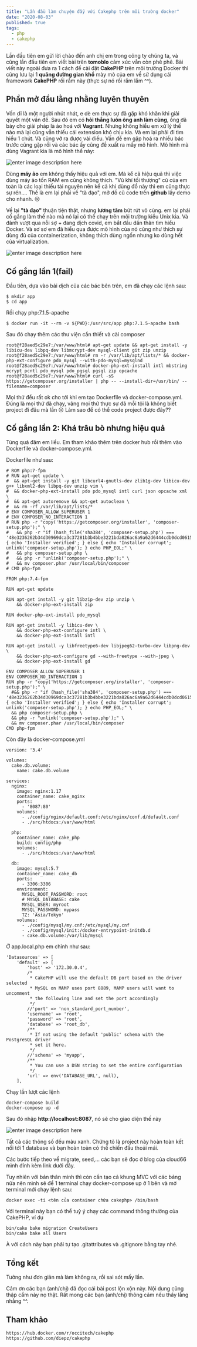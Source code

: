 ```yaml
---
title: "Lần đầu làm chuyện đấy với Cakephp trên môi trường docker"
date: "2020-08-03"
published: true
tags:
  - php
  - cakephp
---
```


Lần đầu tiên em gửi lời chào đến anh chị em trong công ty chúng ta, và cũng lần đầu tiên em viết bài trên  **tomoblo** cảm xúc vẫn còn phê phê. 
Bài viết này ngoài đưa ra 1 cách để cài đặt **CakePHP** trên môi trường Docker thì cũng lưu lại 1 **quãng đường gian khổ** mày mò của em về sử dụng cái 
framework **CakePHP** rối rắm này (thực sự nó rối rắm lắm  ^^).

## Phần mở đầu lằng nhằng luyên thuyên
Vốn dĩ là một người nhút nhát, e dè em thực sự đã gặp khó khăn khi giải quyết một vấn đề. 
Sau đó em có **hỏi thẳng luôn ông anh làm cùng**, ông đã bày cho giải pháp là ảo hoá với **Vagrant**. 
Nhưng không hiểu em xử lý thế nào mà lại cũng vẫn thiếu cái extension khó chịu kia. Và em lại phải đi tìm hiểu 1 chút. Và cũng vỡ ra được vài điều. 
Vấn đề em gặp hoá ra nhiều bác trước cũng gặp rồi và các bác ấy cũng đề xuất ra mấy mô hình. 
Mô hình mà dùng Vagrant kia là mô hình thế này:
                                                                            
![enter image description here](https://images.viblo.asia/3ea4768d-c5f2-40c1-aa44-248d8063fddb.png)

Dùng **máy ảo** em không thấy hiệu quả với em. Mà kể cả hiệu quả thì việc dùng máy ảo tốn RAM em cũng không thích. 
"Vũ khí tối thượng" cũ của em toàn là các loại thiếu tài nguyên nên kể cả khi dùng đồ này thì em cũng thực sự rén.... 
Thế là em lại phải về "tà đạo", mở đồ cũ code trên **github** lấy demo cho nhanh. 😢

Về lại **"tà đạo"** thuận tiện thật, nhưng **lương tâm** bứt rứt vô cùng. 
em lại phải cố gắng làm thế nào mà nó lại có thể chạy trên môi trường kiểu Unix kia. 
Và đành vượt qua nỗi sợ + đang dịch covid, em bắt đầu dấn thân tìm hiểu Docker. 
Và sơ sơ em đã hiểu qua được mô hình của nó cũng như thích sự dùng đủ của containerization, 
không thích dùng ngốn nhưng ko dùng hết của virtualization.

![enter image description here](https://images.viblo.asia/633a002e-7f9b-4947-9aba-58a4a4933eb6.png)

## Cố gắng lần 1(fail)
Đầu tiên, dựa vào bài dịch của các bác bên trên, em đã chạy các lệnh sau:
```
$ mkdir app
$ cd app
```
Rồi chạy php:7.1.5-apache
```
$ docker run -it --rm -v ${PWD}:/usr/src/app php:7.1.5-apache bash
```
Sau đó chạy thêm các thư viện cần thiết và cài composer
```
root@f28aed5c29e7:/var/www/html# apt-get update && apt-get install -y libicu-dev libpq-dev libmcrypt-dev mysql-client git zip unzip 
root@f28aed5c29e7:/var/www/html# rm -r /var/lib/apt/lists/* && docker-php-ext-configure pdo_mysql --with-pdo-mysql=mysqlnd 
root@f28aed5c29e7:/var/www/html# docker-php-ext-install intl mbstring mcrypt pcntl pdo_mysql pdo_pgsql pgsql zip opcache
root@f28aed5c29e7:/var/www/html# curl -sS https://getcomposer.org/installer | php -- --install-dir=/usr/bin/ --filename=composer
```
Mọi thứ đều rất ok cho tới khi em tạo Dockerfile và docker-compose.yml. 
Đúng là mọi thứ đã chạy, vâng mọi thứ thực sự đã mỗi tội là không biết 
project đi đâu mà lần 😢 Làm sao để có thể code project được đây??

## Cố gắng lần 2: Khá trâu bò nhưng hiệu quả
Túng quá đâm em liều. Em tham khảo thêm trên docker hub rồi thêm vào Dockerfile và docker-compose.yml.

Dockerfile như sau:
```
# ROM php:7-fpm
# RUN apt-get update \
#  && apt-get install -y git libcurl4-gnutls-dev zlib1g-dev libicu-dev g++ libxml2-dev libpq-dev unzip vim \
#  && docker-php-ext-install pdo pdo_mysql intl curl json opcache xml \
#  && apt-get autoremove && apt-get autoclean \
#  && rm -rf /var/lib/apt/lists/*
# ENV COMPOSER_ALLOW_SUPERUSER 1
# ENV COMPOSER_NO_INTERACTION 1
# RUN php -r "copy('https://getcomposer.org/installer', 'composer-setup.php');" \
#   && php -r "if (hash_file('sha384', 'composer-setup.php') === '48e3236262b34d30969dca3c37281b3b4bbe3221bda826ac6a9a62d6444cdb0dcd0615698a5cbe587c3f0fe57a54d8f5') { echo 'Installer verified'; } else { echo 'Installer corrupt'; unlink('composer-setup.php'); } echo PHP_EOL;" \
#   && php composer-setup.php \
#   && php -r "unlink('composer-setup.php');" \
#   && mv composer.phar /usr/local/bin/composer
# CMD php-fpm

FROM php:7.4-fpm

RUN apt-get update

RUN apt-get install -y git libzip-dev zip unzip \
    && docker-php-ext-install zip

RUN docker-php-ext-install pdo_mysql

RUN apt-get install -y libicu-dev \
    && docker-php-ext-configure intl \
    && docker-php-ext-install intl

RUN apt-get install -y libfreetype6-dev libjpeg62-turbo-dev libpng-dev \
    && docker-php-ext-configure gd --with-freetype --with-jpeg \
    && docker-php-ext-install gd

ENV COMPOSER_ALLOW_SUPERUSER 1
ENV COMPOSER_NO_INTERACTION 1
RUN php -r "copy('https://getcomposer.org/installer', 'composer-setup.php');" \
  #&& php -r "if (hash_file('sha384', 'composer-setup.php') === '48e3236262b34d30969dca3c37281b3b4bbe3221bda826ac6a9a62d6444cdb0dcd0615698a5cbe587c3f0fe57a54d8f5') { echo 'Installer verified'; } else { echo 'Installer corrupt'; unlink('composer-setup.php'); } echo PHP_EOL;" \
  && php composer-setup.php \
  && php -r "unlink('composer-setup.php');" \
  && mv composer.phar /usr/local/bin/composer
CMD php-fpm
```

Còn đây là docker-compose.yml
```
version: '3.4'

volumes:
  cake.db.volume:
    name: cake.db.volume

services:
  nginx:
    image: nginx:1.17
    container_name: cake_nginx
    ports:
      - '8087:80'
    volumes:
      - ./config/nginx/default.conf:/etc/nginx/conf.d/default.conf
      - ./src/htdocs:/var/www/html

  php:
    container_name: cake_php
    build: config/php
    volumes:
      - ./src/htdocs:/var/www/html

  db:
    image: mysql:5.7
    container_name: cake_db
    ports:
      - 3306:3306
    environment:
      MYSQL_ROOT_PASSWORD: root
      # MYSQL_DATABASE: cake
      MYSQL_USER: myroot
      MYSQL_PASSWORD: mypass
      TZ: 'Asia/Tokyo'
    volumes:
      - ./config/mysql/my.cnf:/etc/mysql/my.cnf
      - ./config/mysql/init:/docker-entrypoint-initdb.d
      - cake.db.volume:/var/lib/mysql
```

Ở app.local.php em chỉnh như sau:

```
'Datasources' => [
    'default' => [
        'host' => '172.30.0.4',
        /*
         * CakePHP will use the default DB port based on the driver selected
         * MySQL on MAMP uses port 8889, MAMP users will want to uncomment
         * the following line and set the port accordingly
         */
        //'port' => 'non_standard_port_number',
        'username' => 'root',
        'password' => 'root',
        'database' => 'root_db',
        /**
         * If not using the default 'public' schema with the PostgreSQL driver
         * set it here.
         */
        //'schema' => 'myapp',
        /**
         * You can use a DSN string to set the entire configuration
         */
        'url' => env('DATABASE_URL', null),
    ],
```
Chạy lần lượt các lệnh
```
docker-compose build
docker-compose up -d
```
Sau đó nhập  **http://localhost:8087**, nó sẽ cho giao diện thế này

![enter image description here](https://i.ytimg.com/vi/0SkEU6KP7HM/hqdefault.jpg)

Tất cả các thông số đều màu xanh. Chứng tỏ là project này hoàn toàn kết nối tới 1 database và bạn hoàn toàn có thể chiến đấu thoải mái.

Các bước tiếp theo về migrate, seed,... các bạn sẽ đọc ở blog của cloud66 mình đính kèm link dưới đây.

Tuy nhiên với bản thân mình thì còn cần tạo cả khung MVC với các bảng nữa nên mình sẽ để 1 terminal chạy docker-compose up ở 1 bên và mở terminal mới chạy lệnh sau:
```
docker exec -ti <tên của container chứa cakephp> /bin/bash 
```
Với terminal này bạn có thể tuỳ ý chạy các command thông thường của CakePHP, ví dụ
```
bin/cake bake migration CreateUsers
bin/cake bake all Users
```
À với cách này bạn phải tự tạo .gitattributes và .gitignore bằng tay nhé.

## Tổng kết
Tưởng như đơn giản mà làm không ra, rồi sai sót mấy lần.

Cảm ơn các bạn (anh/chị) đã đọc cái bài post lộn xộn này. Nội dung cũng thập cẩm này nọ thật. 
Rất mong các bạn (anh/chị) thông cảm nếu thấy lằng nhằng ^^.

## Tham khảo
```
https://hub.docker.com/r/occitech/cakephp
https://github.com/diepz/cakephp
```
